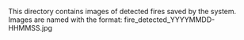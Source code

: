 This directory contains images of detected fires saved by the system.
Images are named with the format: fire_detected_YYYYMMDD-HHMMSS.jpg
